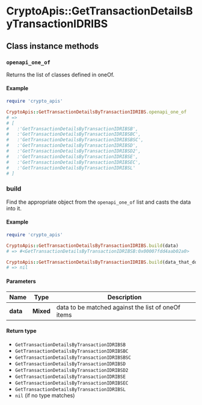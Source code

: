 # CryptoApis::GetTransactionDetailsByTransactionIDRIBS

## Class instance methods

### `openapi_one_of`

Returns the list of classes defined in oneOf.

#### Example

```ruby
require 'crypto_apis'

CryptoApis::GetTransactionDetailsByTransactionIDRIBS.openapi_one_of
# =>
# [
#   :'GetTransactionDetailsByTransactionIDRIBSB',
#   :'GetTransactionDetailsByTransactionIDRIBSBC',
#   :'GetTransactionDetailsByTransactionIDRIBSBSC',
#   :'GetTransactionDetailsByTransactionIDRIBSD',
#   :'GetTransactionDetailsByTransactionIDRIBSD2',
#   :'GetTransactionDetailsByTransactionIDRIBSE',
#   :'GetTransactionDetailsByTransactionIDRIBSEC',
#   :'GetTransactionDetailsByTransactionIDRIBSL'
# ]
```

### build

Find the appropriate object from the `openapi_one_of` list and casts the data into it.

#### Example

```ruby
require 'crypto_apis'

CryptoApis::GetTransactionDetailsByTransactionIDRIBS.build(data)
# => #<GetTransactionDetailsByTransactionIDRIBSB:0x00007fdd4aab02a0>

CryptoApis::GetTransactionDetailsByTransactionIDRIBS.build(data_that_doesnt_match)
# => nil
```

#### Parameters

| Name | Type | Description |
| ---- | ---- | ----------- |
| **data** | **Mixed** | data to be matched against the list of oneOf items |

#### Return type

- `GetTransactionDetailsByTransactionIDRIBSB`
- `GetTransactionDetailsByTransactionIDRIBSBC`
- `GetTransactionDetailsByTransactionIDRIBSBSC`
- `GetTransactionDetailsByTransactionIDRIBSD`
- `GetTransactionDetailsByTransactionIDRIBSD2`
- `GetTransactionDetailsByTransactionIDRIBSE`
- `GetTransactionDetailsByTransactionIDRIBSEC`
- `GetTransactionDetailsByTransactionIDRIBSL`
- `nil` (if no type matches)

